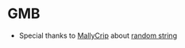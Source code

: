 # GMB

- Special thanks to [MallyCrip](https://github.com/Mallycrip) about [random string](https://github.com/kodomomo/dsm-payments-util/blob/6bc0fd2d890ac2f98f010229381baefbcad4720e/generate_random_id.py#L2) 